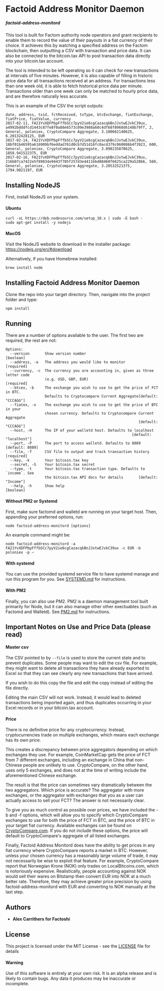 # Factoid Address Monitor Daemon

##### factoid-address-monitord

This tool is built for Factom authority node operators and grant recipients to
enable them to record the value of their payouts in a fiat currency of their
choice. It achieves this by watching a specified address on the Factom
blockchain, then outputting a CSV with transaction and price data. It can also
be connected to the bitcoin.tax API to post transaction data directly into your
bitcoin.tax account.

The tool is intended to be left operating so it can check for new transactions
at intervals of five minutes. However, it is also capable of filling in
historic price data for all transactions received at an address. For
transactions less than one week old, it is able to fetch historical price data
per minute. Transactions older than one week can only be matched to hourly
price data, and are therefore naturally less accurate.

This is an example of the CSV the script outputs:

```
date, address, txid, fctReceived, txType, btcExchange, fiatExchange, fiatPrice, fiatValue, currency
2017-02-11, FA21YvXDFPbpFffbSCc7pyV2ie6cgCazacqkBnJJxtwEJvkC39ux, a4992bdddfcd1443c87fe8f0a88e6573c09e3988a60c4df68f8968d6148b79ff, 2, General, poloniex, CryptoCompare Aggregate, 3.100662140625, 6.20132428125, EUR
2017-02-14, FA21YvXDFPbpFffbSCc7pyV2ie6cgCazacqkBnJJxtwEJvkC39ux, 18bf01b46595a616909bf6eddad761d0cb7d51d16fc0ac4379c060086b4f3923, 600, General, poloniex, CryptoCompare Aggregate, 3.098235870625, 1858.941522375, EUR
2017-02-16, FA21YvXDFPbpFffbSCc7pyV2ie6cgCazacqkBnJJxtwEJvkC39ux, 216b07ca7422e5f89834e9443f705f257d3e4411bbd88460f6625ca229a528b6, 560, General, poloniex, CryptoCompare Aggregate, 3.20532521375, 1794.9821197, EUR
```

## Installing NodeJS

First, install NodeJS on your system.

#### Ubuntu

```
curl -sL https://deb.nodesource.com/setup_10.x | sudo -E bash -
sudo apt-get install -y nodejs
```

#### MacOS

Visit the NodeJS website to download in the installer package:
https://nodejs.org/en/#download

Alternatively, if you have Homebrew installed:

```
brew install node
```

## Installing Factoid Address Monitor Daemon

Clone the repo into your target directory. Then, navigate into the project
folder and type:

```
npm install
```

## Running

There are a number of options available to the user. The first two are
required, the rest are not:

```
Options:
  --version       Show version number                                  [boolean]
  --address, -a   The address you would like to monitor               [required]
  --currency, -c  The currency you are accounting in, given as three letter code
                  (e.g. USD, GBP, EUR)                                [required]
  --btcex, -b     The exchange you wish to use to get the price of FCT in BTC.
                  Defaults to Cryptocompare Current Aggregate[default: "CCCAGG"]
  --fiatex, -x    The exchange you wish to use to get the price of BTC in your
                  chosen currency. Defaults to Cryptocompare Current Aggregate
                                                             [default: "CCCAGG"]
  --host, -H      The IP of your walletd host. Defaults to localhost
                                                          [default: "localhost"]
  --port, -P      The port to access walletd. Defaults to 8089   [default: 8089]
  --file, -f      CSV file to output and track transaction history    [required]
  --key, -k       Your bitcoin.tax key
  --secret, -S    Your bitcoin.tax secret
  --type, -t      Your bitcoin.tax transaction type. Defaults to `income`. See
                  the bitcoin.tax API docs for details       [default: "Income"]
  --help, -h      Show help                                            [boolean]
```

#### Without PM2 or Systemd

First, make sure factomd and walletd are running on your target host. Then,
appending your preferred options, run:

```
node factoid-address-monitord [options]
```

An example command might be:

```
node factoid-address-monitord -a FA21YvXDFPbpFffbSCc7pyV2ie6cgCazacqkBnJJxtwEJvkC39ux -c EUR -b poloniex -p ~
```

#### With systemd

You can use the provided systemd service file to have systemd
manage and run this program for you. See [SYSTEMD.md](SYSTEMD.md) for instructions.

#### With PM2

Finally, you can also use PM2. PM2 is a daemon management tool built primarily for Node, but it can also manage other other exectuables (such as Factomd and Walletd). See [PM2.md](PM2.md) for instructions.

## Important Notes on Use and Price Data (please read)

#### Master csv

The CSV pointed to by `--file` is used to store the current state and to
prevent duplicates. Some people may want to edit the csv file. For example,
they might want to delete all transactions they have already exported to Excel
so that they can see clearly any new transactions that have arrived.

If you wish to do this copy the file and edit the copy instead of editing the
file directly.

Editing the main CSV will not work. Instead, it would lead to deleted
transactions being imported again, and thus duplicates occurring in your Excel
records or in your bitcoin.tax account.

#### Price

There is no definitive price for any cryptocurrency. Instead, cryptocurrencies
trade on multiple exchanges, which means each exchange has its own price.

This creates a discrepancy between price aggregators depending on which
exchanges they use. For example, CoinMarketCap gets the price of FCT from 7
different exchanges, including an exchange in China that non-Chinese people are
unlikely to use. CryptoCompare, on the other hand, uses only 5 exchanges, and
does not at the time of writing include the aforementioned Chinese exchange.

The result is that the price can sometimes vary dramatically between the two
aggregators. Which price is accurate? The aggregator with more exchanges, or
the aggregator with exchanges that you as a user can actually access to sell
your FCT? The answer is not necessarily clear.

To give you as much control as possible over prices, we have included the -b
and -f options, which will allow you to specify which CryptoCompare exchanges
to use for both the price of FCT in BTC, and the price of BTC in your target
fiat currency. Available exchanges can be found on
[CryptoCompare.com](https://www.cryptocompare.com/). If you do not include
these options, the price will default to CryptoCompare's aggregate of all
listed exchanges.

Finally, Factoid Address Monitord does have the ability to get prices in any fiat currency
where CryptoCompare reports a market in BTC. However, unless your chosen
currency has a reasonably large volume of trade, it may not necessarily be wise
to exploit that feature. For example, CryptoCompare report that Norwegian Krone
(NOK) only trades on LocalBitcoins.com, which is notoriously expensive.
Realistically, people accounting against NOK would sell their wares on Bitstamp
then convert EUR into NOK at a much better rate. Therefore, they may achieve
greater price precision by using factoid-address-monitord with EUR and
converting to NOK manually at the last step.

## Authors

-   **Alex Carrithers for Factoshi**

## License

This project is licensed under the MIT License - see the [LICENSE](LICENSE)
file for details

#### Warning

Use of this software is entirely at your own risk. It is an alpha release and
is likely to contain bugs. Any data it produces may be inaccurate or
incomplete.
